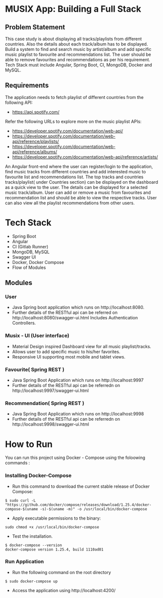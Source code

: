 # MUSIX App: Building a Full Stack
## Problem Statement
This case study is about displaying all tracks/playlists from different countries. Also the details about each track/album has to be displayed.
Build a system to find and search music by artist/album and add specific music playlist to favourite and recommendations list.
The user should be able to remove favourites and recommendations as per his requirement.
Tech Stack must include Angular, Spring Boot, CI, MongoDB, Docker and MySQL.
## Requirements
The application needs to fetch playlist of different countries from the following API:
- https://api.spotify.com/

Refer the following URLs to explore more on the music playlist APIs:
- https://developer.spotify.com/documentation/web-api/
- https://developer.spotify.com/documentation/web-api/reference/playlists/
- https://developer.spotify.com/documentation/web-api/reference/albums/
- https://developer.spotify.com/documentation/web-api/reference/artists/

An Angular front-end where the user can register/login to the application, find music tracks from different countries and add interested music to favourite list and recommendations list.
The top tracks and countries tracks/playlist( under Countries section) can be displayed on the dashboard as a quick view to the user.
The details can be displayed for a selected music track/album.
User can add or remove a music from favourites and recommendation list and should be able to view the respective tracks. User can also view all the playlist recommendations from other users.
# Tech Stack
- Spring Boot
- Angular
- CI (Gitlab Runner)
- MongoDB, MySQL 
- Swagger UI
- Docker, Docker Compose
- Flow of Modules
## Modules
### User
- Java Spring boot application which runs on http://localhost:8080.
- Further details of the RESTful api can be referred on http://localhost:8080/swagger-ui.html
Includes Authentication Controllers.
### Musix - UI (User interface)
- Material Design inspired Dashboard view for all music playlist/tracks.
- Allows user to add specific music to his/her favorites.
- Responsive UI supporting most mobile and tablet views.
### Favourite( Spring REST )
- Java Spring Boot Application which runs on http://localhost:9997
- Further details of the RESTful api can be referredn on http://localhost:9997/swagger-ui.html
### Recommendation( Spring REST )
- Java Spring Boot Application which runs on http://localhost:9998
- Further details of the RESTful api can be referredn on http://localhost:9998/swagger-ui.html
# How to Run
You can run this project using Docker - Compose using the foloowing commands :
### Installing Docker-Compose
- Run this command to download the current stable release of Docker Compose:
```
$ sudo curl -L "https://github.com/docker/compose/releases/download/1.25.4/docker-compose-$(uname -s)-$(uname -m)" -o /usr/local/bin/docker-compose
```
- Apply executable permissions to the binary:
```
sudo chmod +x /usr/local/bin/docker-compose
```
- Test the installation.
```
$ docker-compose --version
docker-compose version 1.25.4, build 1110ad01
```
### Run Application
- Run the following command on the root directory
```
$ sudo docker-compose up
```
- Access the application using http://localhost:4200/